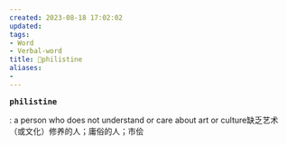```yaml
---
created: 2023-08-18 17:02:02
updated: 
tags: 
- Word
- Verbal-word
title: 🚩philistine
aliases:
- 
---
```


<pre><strong>philistine</strong></pre>
: a person who does not understand or care about art or culture缺乏艺术（或文化）修养的人；庸俗的人；市侩